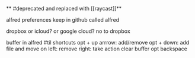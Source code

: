 ** #deprecated and replaced with [[raycast]]**

alfred preferences
	keep in github called alfred 
	
dropbox or icloud? or google cloud? 
	no to dropbox 

buffer in alfred #til 
	shortcuts
		opt + up arrrow: add/remove 
		opt + down: add file and move on 
		left: remove
		right: take action 
	clear buffer
		opt backspace